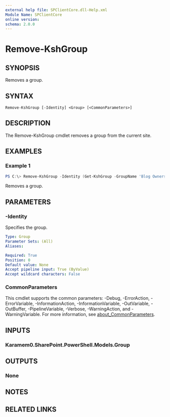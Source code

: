 ```yaml
---
external help file: SPClientCore.dll-Help.xml
Module Name: SPClientCore
online version:
schema: 2.0.0
---
```


# Remove-KshGroup

## SYNOPSIS
Removes a group.

## SYNTAX

```
Remove-KshGroup [-Identity] <Group> [<CommonParameters>]
```

## DESCRIPTION
The Remove-KshGroup cmdlet removes a group from the current site.

## EXAMPLES

### Example 1
```powershell
PS C:\> Remove-KshGroup -Identity (Get-KshGroup -GroupName 'Blog Owners')
```

Removes a group.

## PARAMETERS

### -Identity
Specifies the group.

```yaml
Type: Group
Parameter Sets: (All)
Aliases:

Required: True
Position: 0
Default value: None
Accept pipeline input: True (ByValue)
Accept wildcard characters: False
```

### CommonParameters
This cmdlet supports the common parameters: -Debug, -ErrorAction, -ErrorVariable, -InformationAction, -InformationVariable, -OutVariable, -OutBuffer, -PipelineVariable, -Verbose, -WarningAction, and -WarningVariable. For more information, see [about_CommonParameters](http://go.microsoft.com/fwlink/?LinkID=113216).

## INPUTS

### Karamem0.SharePoint.PowerShell.Models.Group

## OUTPUTS

### None

## NOTES

## RELATED LINKS
